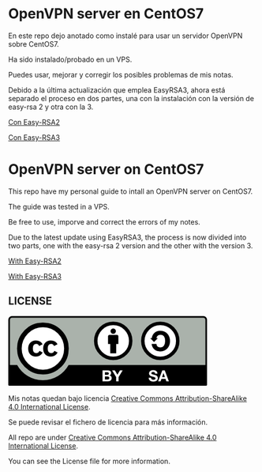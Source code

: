 # OpenVPN server en CentOS7

En este repo dejo anotado como instalé para usar un servidor OpenVPN sobre CentOS7.

Ha sido instalado/probado en un VPS.

Puedes usar, mejorar y corregir los posibles problemas de mis notas.

Debido a la última actualización que emplea EasyRSA3, ahora está separado el proceso en dos partes, una con la instalación con la versión de easy-rsa 2 y otra con la 3.

[Con Easy-RSA2](./files/spa/coneasyrsa2.md)

[Con Easy-RSA3](./files/spa/coneasyrsa3.md)

# OpenVPN server on CentOS7

This repo have my personal guide to intall an OpenVPN server on CentOS7.

The guide was tested in a VPS.

Be free to use, imporve and correct the errors of my notes.

Due to the latest update using EasyRSA3, the process is now divided into two parts, one with the easy-rsa 2 version and the other with the version 3.


[With Easy-RSA2](./files/eng/witheasyrsa2.md)

[With Easy-RSA3](./files/eng/witheasyrsa3.md)


## LICENSE
![License Logo](./img/license/by-sa.png)

Mis notas quedan bajo licencia [Creative Commons Attribution-ShareAlike 4.0 International License](http://creativecommons.org/licenses/by-sa/4.0/).

Se puede revisar el fichero de licencia para más información.



All repo are under [Creative Commons Attribution-ShareAlike 4.0 International License](http://creativecommons.org/licenses/by-sa/4.0/).

You can see the License file for more information.
